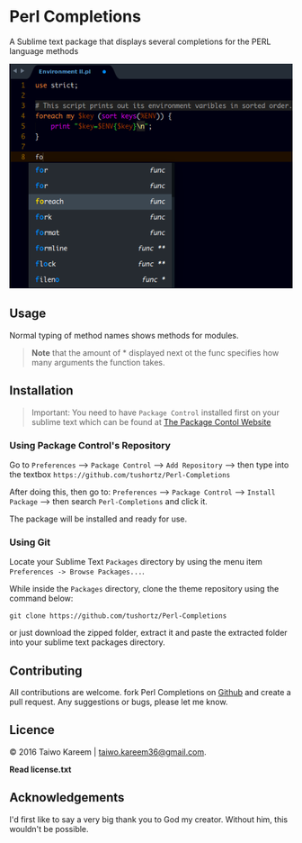 # Perl Completions

A Sublime text package that displays several completions for the PERL language methods

![preview](preview.png)

## Usage
Normal typing of method names shows methods for modules.

> **Note** that the amount of * displayed next ot the func specifies how many arguments the function takes.

## Installation
> Important: You need to have `Package Control` installed first on your sublime text which can be found at [The Package Contol Website](http://packagecontrol.io)

### Using Package Control's Repository

Go to `Preferences` --> `Package Control` --> `Add Repository` --> then type into the textbox `https://github.com/tushortz/Perl-Completions`

After doing this, then go to: `Preferences` --> `Package Control` --> `Install Package` --> then search `Perl-Completions` and click it.

The package will be installed and ready for use.


### Using Git

Locate your Sublime Text `Packages` directory by using the menu item `Preferences -> Browse Packages...`.

While inside the `Packages` directory, clone the theme repository using the command below:

    git clone https://github.com/tushortz/Perl-Completions

or just download the zipped folder, extract it and paste the extracted folder into your sublime text packages directory.



## Contributing

All contributions are welcome. fork Perl Completions on [Github](https://github.com/tushortz/Perl-Completions) and create a pull request. Any suggestions or bugs, please let me know.

## Licence

© 2016 Taiwo Kareem | taiwo.kareem36@gmail.com.

**Read license.txt**

## Acknowledgements
I'd first like to say a very big thank you to God my creator. Without him, this wouldn't be possible.